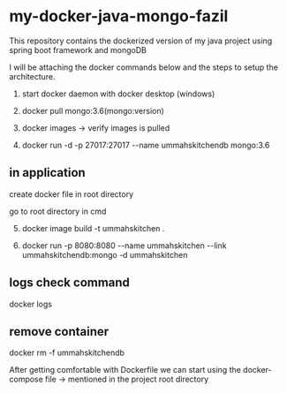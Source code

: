 # my-docker-java-mongo-fazil
This repository contains the dockerized version of my java project using spring boot framework and mongoDB

I will be attaching the docker commands below and the steps to setup the architecture.

1. start docker daemon with docker desktop (windows)

2. docker pull mongo:3.6(mongo:version)

3. docker images -> verify images is pulled

4. docker run -d -p 27017:27017 --name ummahskitchendb mongo:3.6

in application
--------------
create docker file in root directory

go to root directory in cmd

5. docker image build -t ummahskitchen .

6. docker run -p 8080:8080 --name ummahskitchen --link ummahskitchendb:mongo -d ummahskitchen

logs check command
------------------
docker logs <conatiner name>

remove container
---------------
docker rm -f ummahskitchendb

After getting comfortable with Dockerfile we can start using the docker-compose file -> mentioned in the project root directory
